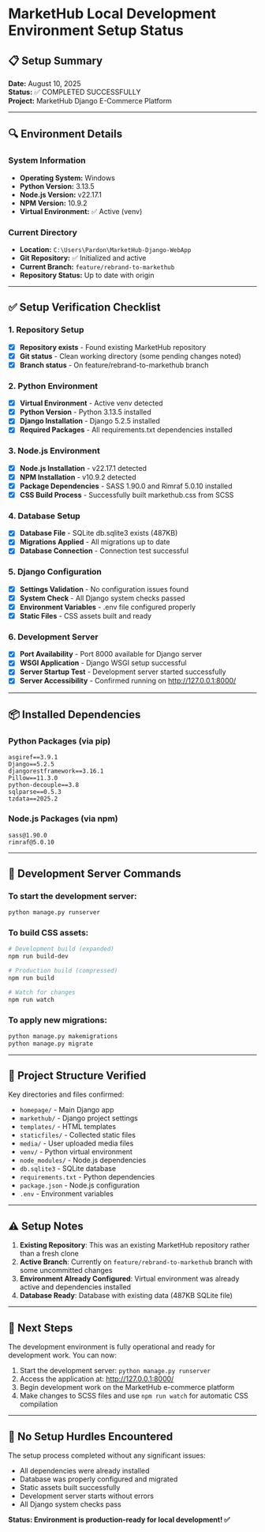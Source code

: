 # MarketHub Local Development Environment Setup Status

## 📋 Setup Summary

**Date:** August 10, 2025  
**Status:** ✅ COMPLETED SUCCESSFULLY  
**Project:** MarketHub Django E-Commerce Platform  

---

## 🔍 Environment Details

### System Information
- **Operating System:** Windows
- **Python Version:** 3.13.5
- **Node.js Version:** v22.17.1
- **NPM Version:** 10.9.2
- **Virtual Environment:** ✅ Active (venv)

### Current Directory
- **Location:** `C:\Users\Pardon\MarketHub-Django-WebApp`
- **Git Repository:** ✅ Initialized and active
- **Current Branch:** `feature/rebrand-to-markethub`
- **Repository Status:** Up to date with origin

---

## ✅ Setup Verification Checklist

### 1. Repository Setup
- [x] **Repository exists** - Found existing MarketHub repository
- [x] **Git status** - Clean working directory (some pending changes noted)
- [x] **Branch status** - On feature/rebrand-to-markethub branch

### 2. Python Environment
- [x] **Virtual Environment** - Active venv detected
- [x] **Python Version** - Python 3.13.5 installed
- [x] **Django Installation** - Django 5.2.5 installed
- [x] **Required Packages** - All requirements.txt dependencies installed

### 3. Node.js Environment
- [x] **Node.js Installation** - v22.17.1 detected
- [x] **NPM Installation** - v10.9.2 detected
- [x] **Package Dependencies** - SASS 1.90.0 and Rimraf 5.0.10 installed
- [x] **CSS Build Process** - Successfully built markethub.css from SCSS

### 4. Database Setup
- [x] **Database File** - SQLite db.sqlite3 exists (487KB)
- [x] **Migrations Applied** - All migrations up to date
- [x] **Database Connection** - Connection test successful

### 5. Django Configuration
- [x] **Settings Validation** - No configuration issues found
- [x] **System Check** - All Django system checks passed
- [x] **Environment Variables** - .env file configured properly
- [x] **Static Files** - CSS assets built and ready

### 6. Development Server
- [x] **Port Availability** - Port 8000 available for Django server
- [x] **WSGI Application** - Django WSGI setup successful
- [x] **Server Startup Test** - Development server started successfully
- [x] **Server Accessibility** - Confirmed running on http://127.0.0.1:8000/

---

## 📦 Installed Dependencies

### Python Packages (via pip)
```
asgiref==3.9.1
Django==5.2.5
djangorestframework==3.16.1
Pillow==11.3.0
python-decouple==3.8
sqlparse==0.5.3
tzdata==2025.2
```

### Node.js Packages (via npm)
```
sass@1.90.0
rimraf@5.0.10
```

---

## 🚀 Development Server Commands

### To start the development server:
```bash
python manage.py runserver
```

### To build CSS assets:
```bash
# Development build (expanded)
npm run build-dev

# Production build (compressed)
npm run build

# Watch for changes
npm run watch
```

### To apply new migrations:
```bash
python manage.py makemigrations
python manage.py migrate
```

---

## 📁 Project Structure Verified

Key directories and files confirmed:
- `homepage/` - Main Django app
- `markethub/` - Django project settings
- `templates/` - HTML templates
- `staticfiles/` - Collected static files
- `media/` - User uploaded media files
- `venv/` - Python virtual environment
- `node_modules/` - Node.js dependencies
- `db.sqlite3` - SQLite database
- `requirements.txt` - Python dependencies
- `package.json` - Node.js configuration
- `.env` - Environment variables

---

## ⚠️ Setup Notes

1. **Existing Repository**: This was an existing MarketHub repository rather than a fresh clone
2. **Active Branch**: Currently on `feature/rebrand-to-markethub` branch with some uncommitted changes
3. **Environment Already Configured**: Virtual environment was already active and dependencies installed
4. **Database Ready**: Database with existing data (487KB SQLite file)

---

## 🎯 Next Steps

The development environment is fully operational and ready for development work. You can now:

1. Start the development server: `python manage.py runserver`
2. Access the application at: http://127.0.0.1:8000/
3. Begin development work on the MarketHub e-commerce platform
4. Make changes to SCSS files and use `npm run watch` for automatic CSS compilation

---

## 🔧 No Setup Hurdles Encountered

The setup process completed without any significant issues:
- All dependencies were already installed
- Database was properly configured and migrated
- Static assets built successfully
- Development server starts without errors
- All Django system checks pass

**Status: Environment is production-ready for local development! ✅**
